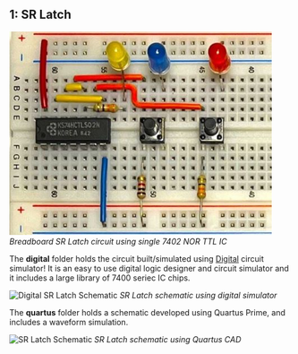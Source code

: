 ## 1: SR Latch

![image](https://github.com/pietrea2/7400-Series-IC-And-Transistor-Digital-Circuits/blob/main/Images/sr_latch.jpg)
*Breadboard SR Latch circuit using single 7402 NOR TTL IC*

The **digital** folder holds the circuit built/simulated using [Digital](https://github.com/hneemann/Digital) circuit simulator! It is an easy to use digital logic designer and circuit simulator and it includes a large library of 7400 seriec IC chips.

![Digital SR Latch Schematic](https://github.com/pietrea2/7400-Series-IC-Digital-Circuits/blob/main/1_SR_Latch/sr_latch_digital_schematic_2.png)
*SR Latch schematic using digital simulator*

The **quartus** folder holds a schematic developed using Quartus Prime, and includes a waveform simulation.

![SR Latch Schematic](https://github.com/pietrea2/7400-Series-IC-Digital-Circuits/blob/main/1_SR_Latch/sr_latch_quartus_schematic.png)
*SR Latch schematic using Quartus CAD*
